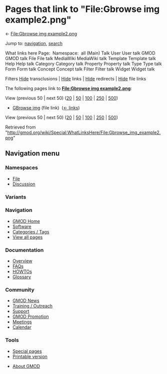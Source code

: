 <div id="mw-page-base" class="noprint">

</div>

<div id="mw-head-base" class="noprint">

</div>

<div id="content" class="mw-body" role="main">

<span id="top"></span>

<div id="mw-js-message" style="display:none;">

</div>



# <span dir="auto">Pages that link to "File:Gbrowse img example2.png"</span>

<div id="bodyContent">

<div id="contentSub">

← [File:Gbrowse img
example2.png](/wiki/File:Gbrowse_img_example2.png "File:Gbrowse img example2.png")

</div>

<div id="jump-to-nav" class="mw-jump">

Jump to: [navigation](#mw-navigation), [search](#p-search)

</div>

<div id="mw-content-text">

What links here Page:  Namespace:  all (Main) Talk User User talk GMOD
GMOD talk File File talk MediaWiki MediaWiki talk Template Template talk
Help Help talk Category Category talk Property Property talk Type Type
talk Form Form talk Concept Concept talk Filter Filter talk Widget
Widget talk

Filters
[Hide](/mediawiki/index.php?title=Special:WhatLinksHere/File:Gbrowse_img_example2.png&hidetrans=1 "Special:WhatLinksHere/File:Gbrowse img example2.png")
transclusions \|
[Hide](/mediawiki/index.php?title=Special:WhatLinksHere/File:Gbrowse_img_example2.png&hidelinks=1 "Special:WhatLinksHere/File:Gbrowse img example2.png")
links \|
[Hide](/mediawiki/index.php?title=Special:WhatLinksHere/File:Gbrowse_img_example2.png&hideredirs=1 "Special:WhatLinksHere/File:Gbrowse img example2.png")
redirects \|
[Hide](/mediawiki/index.php?title=Special:WhatLinksHere/File:Gbrowse_img_example2.png&hideimages=1 "Special:WhatLinksHere/File:Gbrowse img example2.png")
file links

The following pages link to **[File:Gbrowse img
example2.png](/wiki/File:Gbrowse_img_example2.png "File:Gbrowse img example2.png")**:

View (previous 50 \| next 50)
([20](/mediawiki/index.php?title=Special:WhatLinksHere/File:Gbrowse_img_example2.png&limit=20 "Special:WhatLinksHere/File:Gbrowse img example2.png")
\|
[50](/mediawiki/index.php?title=Special:WhatLinksHere/File:Gbrowse_img_example2.png&limit=50 "Special:WhatLinksHere/File:Gbrowse img example2.png")
\|
[100](/mediawiki/index.php?title=Special:WhatLinksHere/File:Gbrowse_img_example2.png&limit=100 "Special:WhatLinksHere/File:Gbrowse img example2.png")
\|
[250](/mediawiki/index.php?title=Special:WhatLinksHere/File:Gbrowse_img_example2.png&limit=250 "Special:WhatLinksHere/File:Gbrowse img example2.png")
\|
[500](/mediawiki/index.php?title=Special:WhatLinksHere/File:Gbrowse_img_example2.png&limit=500 "Special:WhatLinksHere/File:Gbrowse img example2.png"))

- [GBrowse img](/wiki/GBrowse_img "GBrowse img") (file link) ‎
  <span class="mw-whatlinkshere-tools">([←
  links](/mediawiki/index.php?title=Special:WhatLinksHere&target=GBrowse+img "Special:WhatLinksHere"))</span>

View (previous 50 \| next 50)
([20](/mediawiki/index.php?title=Special:WhatLinksHere/File:Gbrowse_img_example2.png&limit=20 "Special:WhatLinksHere/File:Gbrowse img example2.png")
\|
[50](/mediawiki/index.php?title=Special:WhatLinksHere/File:Gbrowse_img_example2.png&limit=50 "Special:WhatLinksHere/File:Gbrowse img example2.png")
\|
[100](/mediawiki/index.php?title=Special:WhatLinksHere/File:Gbrowse_img_example2.png&limit=100 "Special:WhatLinksHere/File:Gbrowse img example2.png")
\|
[250](/mediawiki/index.php?title=Special:WhatLinksHere/File:Gbrowse_img_example2.png&limit=250 "Special:WhatLinksHere/File:Gbrowse img example2.png")
\|
[500](/mediawiki/index.php?title=Special:WhatLinksHere/File:Gbrowse_img_example2.png&limit=500 "Special:WhatLinksHere/File:Gbrowse img example2.png"))

</div>

<div class="printfooter">

Retrieved from
"<http://gmod.org/wiki/Special:WhatLinksHere/File:Gbrowse_img_example2.png>"

</div>

<div id="catlinks" class="catlinks catlinks-allhidden">

</div>

<div class="visualClear">

</div>

</div>

</div>

<div id="mw-navigation">

## Navigation menu

<div id="mw-head">



<div id="left-navigation">

<div id="p-namespaces" class="vectorTabs" role="navigation"
aria-labelledby="p-namespaces-label">

### Namespaces

- <span id="ca-nstab-image"><a href="/wiki/File:Gbrowse_img_example2.png" accesskey="c"
  title="View the file page [c]">File</a></span>
- <span id="ca-talk"><a
  href="/mediawiki/index.php?title=File_talk:Gbrowse_img_example2.png&amp;action=edit&amp;redlink=1"
  accesskey="t"
  title="Discussion about the content page [t]">Discussion</a></span>

</div>

<div id="p-variants" class="vectorMenu emptyPortlet" role="navigation"
aria-labelledby="p-variants-label">

### 

### Variants[](#)

<div class="menu">

</div>

</div>

</div>





</div>

</div>

</div>

<div id="mw-panel">

<div id="p-logo" role="banner">

<a href="/wiki/Main_Page"
style="background-image: url(http://gmod.org/images/GMOD-cogs.png);"
title="Visit the main page"></a>

</div>

<div id="p-Navigation" class="portal" role="navigation"
aria-labelledby="p-Navigation-label">

### Navigation

<div class="body">

- <span id="n-GMOD-Home">[GMOD Home](/wiki/Main_Page)</span>
- <span id="n-Software">[Software](/wiki/GMOD_Components)</span>
- <span id="n-Categories-.2F-Tags">[Categories /
  Tags](/wiki/Categories)</span>
- <span id="n-View-all-pages">[View all
  pages](/wiki/Special:AllPages)</span>

</div>

</div>

<div id="p-Documentation" class="portal" role="navigation"
aria-labelledby="p-Documentation-label">

### Documentation

<div class="body">

- <span id="n-Overview">[Overview](/wiki/Overview)</span>
- <span id="n-FAQs">[FAQs](/wiki/Category:FAQ)</span>
- <span id="n-HOWTOs">[HOWTOs](/wiki/Category:HOWTO)</span>
- <span id="n-Glossary">[Glossary](/wiki/Glossary)</span>

</div>

</div>

<div id="p-Community" class="portal" role="navigation"
aria-labelledby="p-Community-label">

### Community

<div class="body">

- <span id="n-GMOD-News">[GMOD News](/wiki/GMOD_News)</span>
- <span id="n-Training-.2F-Outreach">[Training /
  Outreach](/wiki/Training_and_Outreach)</span>
- <span id="n-Support">[Support](/wiki/Support)</span>
- <span id="n-GMOD-Promotion">[GMOD
  Promotion](/wiki/GMOD_Promotion)</span>
- <span id="n-Meetings">[Meetings](/wiki/Meetings)</span>
- <span id="n-Calendar">[Calendar](/wiki/Calendar)</span>

</div>

</div>

<div id="p-tb" class="portal" role="navigation"
aria-labelledby="p-tb-label">

### Tools

<div class="body">

- <span id="t-specialpages"><a href="/wiki/Special:SpecialPages" accesskey="q"
  title="A list of all special pages [q]">Special pages</a></span>
- <span id="t-print"><a
  href="/mediawiki/index.php?title=Special:WhatLinksHere/File:Gbrowse_img_example2.png&amp;printable=yes"
  rel="alternate" accesskey="p"
  title="Printable version of this page [p]">Printable version</a></span>

</div>

</div>

</div>

</div>

<div id="footer" role="contentinfo">

- <span id="footer-places-about">[About
  GMOD](/wiki/GMOD:About "GMOD:About")</span>

<!-- -->






</div>
